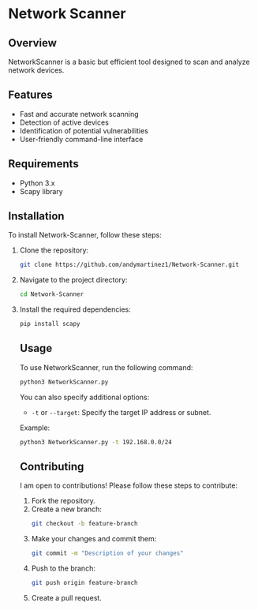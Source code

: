 # Network Scanner

## Overview

NetworkScanner is a basic but efficient tool designed to scan and analyze network devices.

## Features

- Fast and accurate network scanning
- Detection of active devices
- Identification of potential vulnerabilities
- User-friendly command-line interface

## Requirements

- Python 3.x
- Scapy library

## Installation

To install Network-Scanner, follow these steps:

1. Clone the repository:
   ```sh
   git clone https://github.com/andymartinez1/Network-Scanner.git
   ```
2. Navigate to the project directory:
   ```sh
   cd Network-Scanner
   ```
3. Install the required dependencies:
   ```sh
   pip install scapy
   ```

   ## Usage

   To use NetworkScanner, run the following command:

   ```sh
   python3 NetworkScanner.py
   ```

   You can also specify additional options:

   - `-t` or `--target`: Specify the target IP address or subnet.

   Example:

   ```sh
   python3 NetworkScanner.py -t 192.168.0.0/24
   ```

   ## Contributing

   I am open to contributions! Please follow these steps to contribute:

   1. Fork the repository.
   2. Create a new branch:
      ```sh
      git checkout -b feature-branch
      ```
   3. Make your changes and commit them:
      ```sh
      git commit -m "Description of your changes"
      ```
   4. Push to the branch:
      ```sh
      git push origin feature-branch
      ```
   5. Create a pull request.
